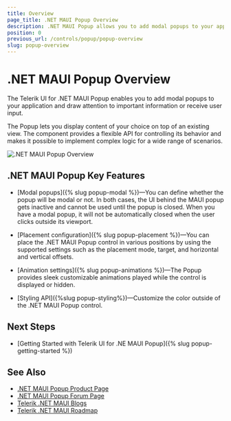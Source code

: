 ```yaml
---
title: Overview
page_title: .NET MAUI Popup Overview
description: .NET MAUI Popup allows you to add modal popups to your app and draw attention to important information or get user input.
position: 0
previous_url: /controls/popup/popup-overview
slug: popup-overview
---
```


# .NET MAUI Popup Overview

The Telerik UI for .NET MAUI Popup enables you to add modal popups to your application and draw attention to important information or receive user input.

The Popup lets you display content of your choice on top of an existing view. The component provides a flexible API for controlling its behavior and makes it possible to implement complex logic for a wide range of scenarios.

![.NET MAUI Popup Overview](images/popup-overview.png)

## .NET MAUI Popup Key Features

* [Modal popups]({% slug popup-modal %})&mdash;You can define whether the popup will be modal or not. In both cases, the UI behind the MAUI popup gets inactive and cannot be used until the popup is closed. When you have a modal popup, it will not be automatically closed when the user clicks outside its viewport.

* [Placement configuration]({% slug popup-placement %})&mdash;You can place the .NET MAUI Popup control in various positions by using the supported settings such as the placement mode, target, and horizontal and vertical offsets.

* [Animation settings]({% slug popup-animations %})&mdash;The Popup provides sleek customizable animations played while the control is displayed or hidden.

* [Styling API]({%slug popup-styling%})&mdash;Customize the color outside of the .NET MAUI Popup control.

## Next Steps

* [Getting Started with Telerik UI for .NE MAUI Popup]({% slug popup-getting-started %})

## See Also

- [.NET MAUI Popup Product Page](https://www.telerik.com/maui-ui/popup)
- [.NET MAUI Popup Forum Page](https://www.telerik.com/forums/maui?tagId=1782)
- [Telerik .NET MAUI Blogs](https://www.telerik.com/blogs/mobile-net-maui)
- [Telerik .NET MAUI Roadmap](https://www.telerik.com/support/whats-new/maui-ui/roadmap)
